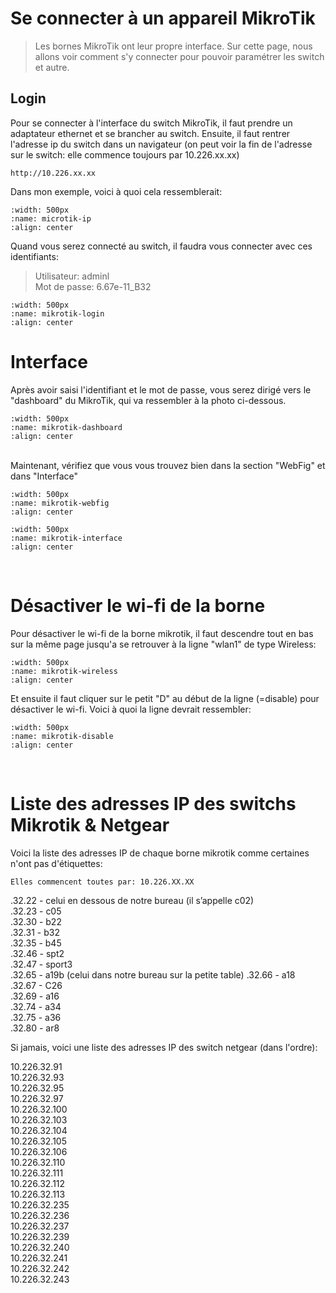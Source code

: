 <!--
Author:		    Noa Chouriberry
Date:		    29.03.2023
Description:    Etapes pour se connecter a une borne mikrotik
-->

# Se connecter à un appareil MikroTik

> Les bornes MikroTik ont leur propre interface. Sur cette page, nous allons voir comment s'y connecter pour pouvoir paramétrer les switch et autre.

## Login

Pour se connecter à l'interface du switch MikroTik, il faut prendre un adaptateur ethernet et se brancher au switch.
Ensuite, il faut rentrer l'adresse ip du switch dans un navigateur (on peut voir la fin de l'adresse sur le switch: elle commence toujours par 10.226.xx.xx)
```
http://10.226.xx.xx
```

Dans mon exemple, voici à quoi cela ressemblerait: 
```{image} images/mikrotik-ip.png
:width: 500px
:name: microtik-ip
:align: center
```

Quand vous serez connecté au switch, il faudra vous connecter avec ces identifiants: 

> Utilisateur: adminl <br/>
> Mot de passe: 6.67e-11_B32

```{image} images/mikrotik-login.png
:width: 500px
:name: mikrotik-login
:align: center
```

# Interface

Après avoir saisi l'identifiant et le mot de passe, vous serez 
dirigé vers le "dashboard" du MikroTik, qui va ressembler
à la photo ci-dessous.

```{image} images/mikrotik-dashboard.png
:width: 500px
:name: mikrotik-dashboard
:align: center
```
<br/>
Maintenant, vérifiez que vous vous trouvez bien dans la section "WebFig" et dans "Interface"

```{image} images/mikrotik-webfig.png
:width: 500px
:name: mikrotik-webfig
:align: center
```
```{image} images/mikrotik-interface.png
:width: 500px
:name: mikrotik-interface
:align: center
```
<br/>

# Désactiver le wi-fi de la borne
Pour désactiver le wi-fi de la borne mikrotik, il faut descendre tout en bas sur la même page jusqu'a se retrouver à la ligne "wlan1" de type Wireless:

```{image} images/mikrotik-wireless.png
:width: 500px
:name: mikrotik-wireless
:align: center
```

Et ensuite il faut cliquer sur le petit "D" au début de la ligne (=disable) pour désactiver le wi-fi.
Voici à quoi la ligne devrait ressembler:

```{image} images/mikrotik-disable.png
:width: 500px
:name: mikrotik-disable
:align: center
```  
<br/>

# Liste des adresses IP des switchs Mikrotik & Netgear
Voici la liste des adresses IP de chaque borne mikrotik comme certaines n'ont pas d'étiquettes:  

```
Elles commencent toutes par: 10.226.XX.XX
```
.32.22 - celui en dessous de notre bureau (il s’appelle c02)  
.32.23 - c05  
.32.30 - b22  
.32.31 - b32  
.32.35 - b45  
.32.46 - spt2  
.32.47 - sport3   
.32.65 - a19b (celui dans notre bureau sur la petite table)
.32.66 - a18  
.32.67 - C26  
.32.69 - a16  
.32.74 - a34  
.32.75 - a36  
.32.80 - ar8   

Si jamais, voici une liste des adresses IP des switch netgear (dans l'ordre): 

10.226.32.91  
10.226.32.93  
10.226.32.95  
10.226.32.97  
10.226.32.100  
10.226.32.103  
10.226.32.104  
10.226.32.105  
10.226.32.106  
10.226.32.110  
10.226.32.111  
10.226.32.112  
10.226.32.113  
10.226.32.235  
10.226.32.236  
10.226.32.237  
10.226.32.239  
10.226.32.240  
10.226.32.241  
10.226.32.242  
10.226.32.243